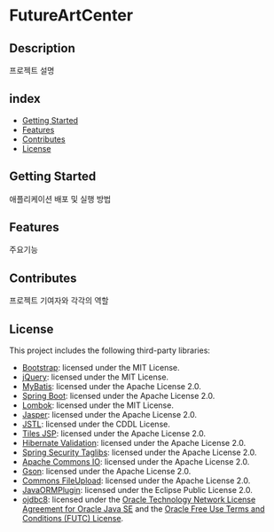 # FutureArtCenter

## Description

프로젝트 설명

## index 

  - [Getting Started](#getting-started)
  - [Features](#features)
  - [Contributes](#contributes)
  - [License](#license)

## Getting Started

애플리케이션 배포 및 실행 방법

## Features

주요기능

## Contributes

프로젝트 기여자와 각각의 역할

## License

This project includes the following third-party libraries:

- [Bootstrap](https://getbootstrap.com/docs/5.3/about/license/): licensed under the MIT License.
- [jQuery](https://github.com/jquery/jquery): licensed under the MIT License.
- [MyBatis](https://mybatis.org/mybatis-3/licenses.html): licensed under the Apache License 2.0.
- [Spring Boot](https://github.com/spring-projects/spring-boot): licensed under the Apache License 2.0.
- [Lombok](https://projectlombok.org/): licensed under the MIT License.
- [Jasper](https://mvnrepository.com/artifact/org.apache.tomcat.embed/tomcat-embed-jasper/10.1.5): licensed under the Apache License 2.0.
- [JSTL](https://mvnrepository.com/artifact/javax.servlet/jstl): licensed under the CDDL License.
- [Tiles JSP](https://tiles.apache.org/framework/license.html): licensed under the Apache License 2.0.
- [Hibernate Validation](https://mvnrepository.com/artifact/org.hibernate/hibernate-validator/6.1.6.Final): licensed under the Apache License 2.0.
- [Spring Security Taglibs](https://docs.spring.io/spring-security/reference/community.html): licensed under the Apache License 2.0.
- [Apache Commons IO](https://commons.apache.org/proper/commons-io/dependencies.html): licensed under the Apache License 2.0.
- [Gson](https://github.com/google/gson): licensed under the Apache License 2.0.
- [Commons FileUpload](https://commons.apache.org/proper/commons-fileupload/dependencies.html): licensed under the Apache License 2.0.
- [JavaORMPlugin](https://sourceforge.net/projects/java-orm-plugin/): licensed under the Eclipse Public License 2.0.
- [ojdbc8](https://www.oracle.com/database/technologies/appdev/jdbc-downloads.html): licensed under the [Oracle Technology Network License Agreement for Oracle Java SE](https://www.oracle.com/downloads/licenses/javase-license1.html) and the [Oracle Free Use Terms and Conditions (FUTC) License](https://www.oracle.com/downloads/licenses/oracle-free-license.html). 

